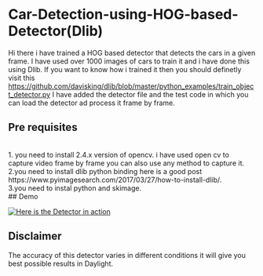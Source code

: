 # Car-Detection-using-HOG-based-Detector(Dlib)
Hi there i have trained a HOG based detector that detects the cars in a given frame. I have used over 1000 images of cars to train it and i have done this using Dlib. If you want to know how i trained it then you should definetly visit this
https://github.com/davisking/dlib/blob/master/python_examples/train_object_detector.py
I have added the detector file and the test code in which you can load the detector ad process it frame by frame.
## Pre requisites 
<br />
1. you need to install 2.4.x version of opencv. i have used open cv to capture video frame by frame you can also use any method to capture it. <br />
2.you need to install dlib python binding here is a good post https://www.pyimagesearch.com/2017/03/27/how-to-install-dlib/. <br />
3.you need to instal python and skimage. <br />
## Demo

[![Here is the Detector in action](http://img.youtube.com/vi/6TkzwVgm1Ps/0.jpg)](https://www.youtube.com/watch?v=6TkzwVgm1Ps)
## Disclaimer
The accuracy of this detector varies in different conditions it will give you best possible results in Daylight.


